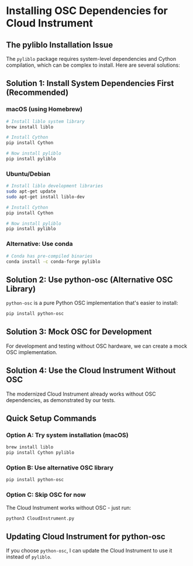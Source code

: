 # Installing OSC Dependencies for Cloud Instrument

## The pyliblo Installation Issue

The `pyliblo` package requires system-level dependencies and Cython compilation, which can be complex to install. Here are several solutions:

## Solution 1: Install System Dependencies First (Recommended)

### macOS (using Homebrew)
```bash
# Install liblo system library
brew install liblo

# Install Cython
pip install Cython

# Now install pyliblo
pip install pyliblo
```

### Ubuntu/Debian
```bash
# Install liblo development libraries
sudo apt-get update
sudo apt-get install liblo-dev

# Install Cython
pip install Cython

# Now install pyliblo
pip install pyliblo
```

### Alternative: Use conda
```bash
# Conda has pre-compiled binaries
conda install -c conda-forge pyliblo
```

## Solution 2: Use python-osc (Alternative OSC Library)

`python-osc` is a pure Python OSC implementation that's easier to install:

```bash
pip install python-osc
```

## Solution 3: Mock OSC for Development

For development and testing without OSC hardware, we can create a mock OSC implementation.

## Solution 4: Use the Cloud Instrument Without OSC

The modernized Cloud Instrument already works without OSC dependencies, as demonstrated by our tests.

## Quick Setup Commands

### Option A: Try system installation (macOS)
```bash
brew install liblo
pip install Cython pyliblo
```

### Option B: Use alternative OSC library
```bash
pip install python-osc
```

### Option C: Skip OSC for now
The Cloud Instrument works without OSC - just run:
```bash
python3 CloudInstrument.py
```

## Updating Cloud Instrument for python-osc

If you choose `python-osc`, I can update the Cloud Instrument to use it instead of `pyliblo`.